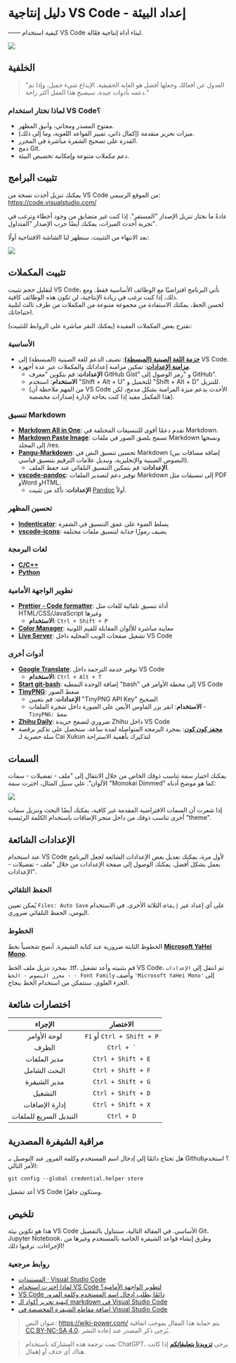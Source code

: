 # دليل إنتاجية VS Code - إعداد البيئة

—— كيفية استخدام VS Code لبناء أداة إنتاجية فعّالة.

![](https://img.wiki-power.com/d/wiki-media/img/20200319135609.png)

## الخلفية

> "العدول عن أفعالك وجعلها أفضل هو الغاية الحقيقية. الإبداع شيء جميل، وإذا تم دعمه بأدوات جيدة، سيصبح هذا العمل أكثر راحة."

### لماذا نختار استخدام VS Code؟

- مفتوح المصدر ومجاني، وأنيق المظهر.
- ميزات تحرير متقدمة (إكمال ذاتي، تمييز القواعد اللغوية، وما إلى ذلك).
- القدرة على تصحيح الشفرة مباشرة في المحرر.
- دمج Git.
- دعم مكملات متنوعة وإمكانية تخصيص البيئة.

## تثبيت البرامج

يمكنك تنزيل أحدث نسخة من VS Code من الموقع الرسمي: <https://code.visualstudio.com/>

عادةً ما نختار تنزيل الإصدار "المستقر". إذا كنت غير متضايق من وجود أخطاء وترغب في تجربة أحدث الميزات، يمكنك أيضًا جرب الإصدار "المتداول".

بعد الانتهاء من التثبيت، ستظهر لنا الشاشة الافتتاحية أولًا:

![](https://img.wiki-power.com/d/wiki-media/img/20200318224855.png)

## تثبيت المكملات

لتقليل حجم تثبيت VS Code، تأتي البرنامج افتراضيًا مع الوظائف الأساسية فقط. ومع ذلك، إذا كنت ترغب في زيادة الإنتاجية، لن تكون هذه الوظائف كافية.  
لحسن الحظ، يمكنك الاستفادة من مجموعة متنوعة من المكملات من طرف ثالث لتلبية احتياجاتك.

نقترح بعض المكملات المفيدة (يمكنك النقر مباشرة على الروابط للتثبيت):

### الأساسية

- [**حزمة اللغة الصينية (المبسطة)**](https://marketplace.visualstudio.com/items?itemName=MS-CEINTL.vscode-language-pack-zh-hans): تضيف الدعم للغة الصينية (المبسطة) إلى VS Code.
- [**مزامنة الإعدادات**](https://marketplace.visualstudio.com/items?itemName=Shan.code-settings-sync): تمكين مزامنة إعداداتك والمكملات عبر عدة أجهزة.
  - **الإعدادات**: قم بتكوين "معرف GitHub Gist" و "رمز الوصول إلى GitHub".
  - **الاستخدام**: استخدم "Shift + Alt + U" للتحميل و "Shift + Alt + D" للتنزيل.
  - (من المهم ملاحظة أن VS Code الأحدث يدعم ميزة المزامنة بشكل مدمج، لكن هذا المكمل مفيد إذا كنت بحاجة لإدارة إصدارات مخصصة).

### تنسيق Markdown

- [**Markdown All in One**](https://marketplace.visualstudio.com/items?itemName=yzhang.markdown-all-in-one): تقدم دعمًا أقوى للتنسيقات المختلفة في Markdown.
- [**Markdown Paste Image**](https://marketplace.visualstudio.com/items?itemName=onesdev.vscode-paste-image-plus): تسمح بلصق الصور في ملفات Markdown ونسخها إلى المجلد /res.
- [**Pangu-Markdown**](https://marketplace.visualstudio.com/items?itemName=xlthu.Pangu-Markdown): تحسين تنسيق النص في Markdown (إضافة مسافات بين النصوص الصينية والإنجليزية، وتبديل علامات الترقيم بتنسيق قياسي).
  - **الإعدادات**: قم بتمكين التنسيق التلقائي عند حفظ الملف.
- [**vscode-pandoc**](https://marketplace.visualstudio.com/items?itemName=DougFinke.vscode-pandoc): توفير دعم لتصدير الملفات Markdown إلى تنسيقات مثل PDF وWord وHTML.
  - **الإعدادات**: تأكد من تثبيت [Pandoc](https://pandoc.org/installing.html) أولاً.

### تحسين المظهر

- [**Indenticator**](https://marketplace.visualstudio.com/items?itemName=SirTori.indenticator): يسلط الضوء على عمق التنسيق في الشفرة
- [**vscode-icons**](https://marketplace.visualstudio.com/items?itemName=vscode-icons-team.vscode-icons): يضيف رموزًا جذابة لتنسيق ملفات مختلفة

### لغات البرمجة

- [**C/C++**](https://marketplace.visualstudio.com/items?itemName=ms-vscode.cpptools)
- [**Python**](https://marketplace.visualstudio.com/items?itemName=ms-python.python)

### تطوير الواجهة الأمامية

- [**Prettier - Code formatter**](https://marketplace.visualstudio.com/items?itemName=esbenp.prettier-vscode): أداة تنسيق تلقائية للغات مثل HTML/CSS/JavaScript وغيرها
  - **الاستخدام**: `Ctrl + Shift + P`
- [**Color Manager**](https://marketplace.visualstudio.com/items?itemName=RoyAction.color-manager): معاينة مباشرة للألوان المقابلة للقيم اللونية
- [**Live Server**](https://marketplace.visualstudio.com/items?itemName=ritwickdey.LiveServer): تشغيل صفحات الويب المحلية داخل VS Code

### أدوات أخرى

- [**Google Translate**](https://marketplace.visualstudio.com/items?itemName=hancel.google-translate): توفير خدمة الترجمة داخل VS Code
  - **الاستخدام**: `Ctrl + Alt + T`
- [**Start git-bash**](https://marketplace.visualstudio.com/items?itemName=McCarter.start-git-bash): إضافة الوحدة النمطية "bash" إلى محطة الأوامر في VS Code
- [**TinyPNG**](https://marketplace.visualstudio.com/items?itemName=andi1984.tinypng): ضغط الصور
  - **الإعدادات**: قم بتعيين "TinyPNG API Key" الصحيح
  - **الاستخدام**: انقر بزر الماوس الأيمن على الصورة داخل شجرة الملفات - `TinyPNG: ضغط`
- [**Zhihu Daily**](https://marketplace.visualstudio.com/items?itemName=YRM.zhihu): ضروري لتصفح جريدة Zhihu داخل VS Code
- [**محفز كون كون**](https://marketplace.visualstudio.com/items?itemName=sakura1357.cxk): بمجرد البرمجة المتواصلة لمدة ساعة، ستحصل على تذكير برقصة سلة حصرية لـ Cai Xukun لتذكيرك بأهمية الاستراحة

## السمات

يمكنك اختيار سمة تناسب ذوقك الخاص من خلال الانتقال إلى "ملف - تفضيلات - سمات الألوان". على سبيل المثال، اخترت سمة "Monokai Dimmed" كما هو موضح أدناه:

![](https://img.wiki-power.com/d/wiki-media/img/20200319132727.png)

إذا شعرت أن السمات الافتراضية المقدمة غير كافية، يمكنك أيضًا البحث وتنزيل سمات أخرى تناسب ذوقك من داخل متجر الإضافات باستخدام الكلمة الرئيسية "theme".

## الإعدادات الشائعة

عند استخدام VS Code لأول مرة، يمكنك تعديل بعض الإعدادات الشائعة لجعل البرنامج يعمل بشكل أفضل. يمكنك الوصول إلى صفحة الإعدادات من خلال "ملف - تفضيلات - الإعدادات".

### الحفظ التلقائي

يُمكن تعيين `Files: Auto Save` على أي إعداد غير `إيقاف` الثلاثة الأخرى. في الاستخدام اليومي، الحفظ التلقائي ضروري.

### الخطوط

الخطوط الثابتة ضرورية عند كتابة الشيفرة. أنصح شخصياً بخط [**Microsoft YaHei Mono**](https://github.com/linyuxuanlin/File-host/blob/main/software-development/Microsoft-YaHei-Mono.ttf).

بمجرد تنزيل ملف الخط .ttf، قم بتثبيته وأعد تشغيل VS Code، ثم انتقل إلى `الإعدادات - محرر النصوص - الخط - Font Family` وأضف `'Microsoft YaHei Mono'` إلى الجزء العلوي. ستتمكن من استخدام الخط بنجاح.

## اختصارات شائعة

|     الإجراء     |           الاختصار           |
| :----------: | :------------------------: |
|   لوحة الأوامر   | `F1` أو `Ctrl + Shift + P` |
|     الطرف     | <code>Ctrl + &#96;</code>  |
|  مدير الملفات  |     `Ctrl + Shift + E`     |
|   البحث الشامل   |     `Ctrl + Shift + F`     |
| مدير الشيفرة |     `Ctrl + Shift + G`     |
|     التشغيل     |     `Ctrl + Shift + D`     |
|   إدارة الإضافات   |     `Ctrl + Shift + X`     |
| التبديل السريع للملفات |         `Ctrl + D`         |

## مراقبة الشيفرة المصدرية

هل تحتاج دائمًا إلى إدخال اسم المستخدم وكلمة المرور عند التوصيل بـ Github؟
استخدم الأمر التالي:

```shell
git config --global credential.helper store
```

أعد تشغيل VS Code وستكون جاهزًا.

## تلخيص

هذا هو تكوين بيئة VS Code الأساسي. في المقالة التالية، سنتناول بالتفصيل Git، Jupyter Notebook، وطرق إنشاء قواعد الشيفرة الخاصة بالمستخدم وغيرها من الإجراءات. ترقبوا ذلك!

### روابط مرجعية

- [المستندات · Visual Studio Code](https://code.visualstudio.com/docs)
- [لماذا اخترت استخدام VS Code لتطوير الواجهة الأمامية؟](https://zhuanlan.zhihu.com/p/28631442)
- [VS Code دائمًا يطلب إدخال اسم المستخدم وكلمة المرور](https://www.jianshu.com/p/8854713433c5)
- [كيفية تحرير أكواد الـ markdown في Visual Studio Code](https://www.jianshu.com/p/a87e9ca2d208)
- [إضافة مقاطع الشيفرة المخصصة في Visual Studio Code](https://blog.walterlv.com/post/add-custom-code-snippet-for-vscode.html##%E5%85%B3%E4%BA%8E%E6%96%87%E4%BB%B6%E5%90%8D%E7%A7%B0)

> عنوان النص: <https://wiki-power.com/>
> يتم حماية هذا المقال بموجب اتفاقية [CC BY-NC-SA 4.0](https://creativecommons.org/licenses/by/4.0/deed.zh)، يُرجى ذكر المصدر عند إعادة النشر.

> تمت ترجمة هذه المشاركة باستخدام ChatGPT، يرجى [**تزويدنا بتعليقاتكم**](https://github.com/linyuxuanlin/Wiki_MkDocs/issues/new) إذا كانت هناك أي حذف أو إهمال.